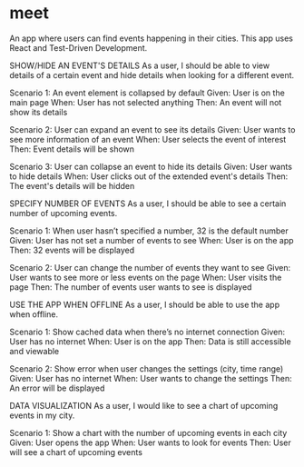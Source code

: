 # meet
An app where users can find events happening in their cities. This app uses React and Test-Driven Development.

SHOW/HIDE AN EVENT'S DETAILS
  As a user, I should be able to view details of a certain event and hide details when looking for a different event.

  Scenario 1: An event element is collapsed by default
    Given: User is on the main page
    When: User has not selected anything
    Then: An event will not show its details

  Scenario 2: User can expand an event to see its details
    Given: User wants to see more information of an event
    When: User selects the event of interest
    Then: Event details will be shown

  Scenario 3: User can collapse an event to hide its details
    Given: User wants to hide details
    When: User clicks out of the extended event's details
    Then: The event's details will be hidden

SPECIFY NUMBER OF EVENTS
  As a user, I should be able to see a certain number of upcoming events.

  Scenario 1: When user hasn’t specified a number, 32 is the default number
    Given: User has not set a number of events to see
    When: User is on the app
    Then: 32 events will be displayed

  Scenario 2: User can change the number of events they want to see
    Given: User wants to see more or less events on the page
    When: User visits the page
    Then: The number of events user wants to see is displayed

USE THE APP WHEN OFFLINE
  As a user, I should be able to use the app when offline.

  Scenario 1: Show cached data when there’s no internet connection
    Given: User has no internet
    When: User is on the app
    Then: Data is still accessible and viewable

  Scenario 2: Show error when user changes the settings (city, time range)
    Given: User has no internet
    When: User wants to change the settings
    Then: An error will be displayed

DATA VISUALIZATION
  As a user, I would like to see a chart of upcoming events in my city.

  Scenario 1: Show a chart with the number of upcoming events in each city
    Given: User opens the app
    When: User wants to look for events
    Then: User will see a chart of upcoming events
